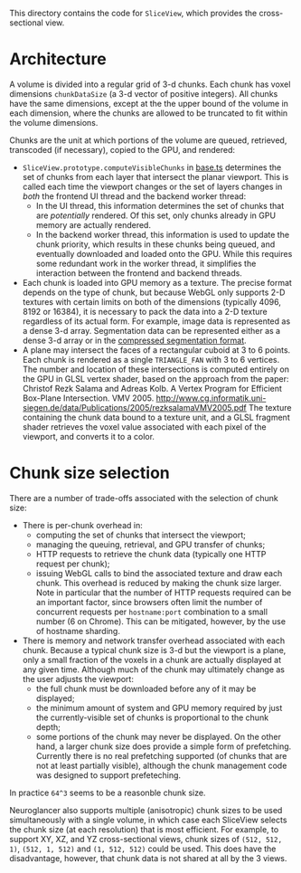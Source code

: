 This directory contains the code for `SliceView`, which provides the cross-sectional view.

# Architecture

A volume is divided into a regular grid of 3-d chunks.  Each chunk has voxel dimensions `chunkDataSize` (a 3-d vector of positive integers).  All chunks have the same dimensions, except at the the upper bound of the volume in each dimension, where the chunks are allowed to be truncated to fit within the volume dimensions.

Chunks are the unit at which portions of the volume are queued, retrieved, transcoded (if necessary), copied to the GPU, and rendered:

- `SliceView.prototype.computeVisibleChunks` in [base.ts](base.ts) determines the set of chunks from each layer that intersect the planar viewport.  This is called each time the viewport changes or the set of layers changes in *both* the frontend UI thread and the backend worker thread:
  - In the UI thread, this information determines the set of chunks that are *potentially* rendered.  Of this set, only chunks already in GPU memory are actually rendered.
  - In the backend worker thread, this information is used to update the chunk priority, which results in these chunks being queued, and eventually downloaded and loaded onto the GPU.
  While this requires some redundant work in the worker thread, it simplifies the interaction between the frontend and backend threads.
- Each chunk is loaded into GPU memory as a texture.  The precise format depends on the type of chunk, but because WebGL only supports 2-D textures with certain limits on both of the dimensions (typically 4096, 8192 or 16384), it is necessary to pack the data into a 2-D texture regardless of its actual form.  For example, image data is represented as a dense 3-d array.  Segmentation data can be represented either as a dense 3-d array or in the [compressed segmentation format](compressed_segmentation/README.md).
- A plane may intersect the faces of a rectangular cuboid at 3 to 6 points.  Each chunk is rendered as a single `TRIANGLE_FAN` with 3 to 6 vertices.  The number and location of these intersections is computed entirely on the GPU in GLSL vertex shader, based on the approach from the paper:  Christof Rezk Salama and Adreas Kolb.  A Vertex Program for Efficient Box-Plane Intersection.  VMV 2005.  <http://www.cg.informatik.uni-siegen.de/data/Publications/2005/rezksalamaVMV2005.pdf>  The texture containing the chunk data bound to a texture unit, and a GLSL fragment shader retrieves the voxel value associated with each pixel of the viewport, and converts it to a color.

# Chunk size selection

There are a number of trade-offs associated with the selection of chunk size:
- There is per-chunk overhead in:
  - computing the set of chunks that intersect the viewport;
  - managing the queuing, retrieval, and  GPU transfer of chunks;
  - HTTP requests to retrieve the chunk data (typically one HTTP request per chunk);
  - issuing WebGL calls to bind the associated texture and draw each chunk.
  This overhead is reduced by making the chunk size larger.  Note in particular that the number of HTTP requests required can be an important factor, since browsers often limit the number of concurrent requests per `hostname:port` combination to a small number (6 on Chrome).  This can be mitigated, however, by the use of hostname sharding.
- There is memory and network transfer overhead associated with each chunk.  Because a typical chunk size is 3-d but the viewport is a plane, only a small fraction of the voxels in a chunk are actually displayed at any given time.  Although much of the chunk may ultimately change as the user adjusts the viewport:
  - the full chunk must be downloaded before any of it may be displayed;
  - the minimum amount of system and GPU memory required by just the currently-visible set of chunks is proportional to the chunk depth;
  - some portions of the chunk may never be displayed.
  On the other hand, a larger chunk size does provide a simple form of prefetching.  Currently there is no real prefetching supported (of chunks that are not at least partially visible), although the chunk management code was designed to support prefeteching.

In practice `64^3` seems to be a reasonble chunk size.

Neuroglancer also supports multiple (anisotropic) chunk sizes to be used simultaneously with a single volume, in which case each SliceView selects the chunk size (at each resolution) that is most efficient.  For example, to support XY, XZ, and YZ cross-sectional views, chunk sizes of `(512, 512, 1)`, `(512, 1, 512)` and `(1, 512, 512)` could be used.  This does have the disadvantage, however, that chunk data is not shared at all by the 3 views.
